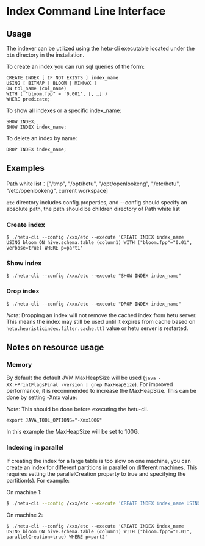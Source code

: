 
# Index Command Line Interface

## Usage

The indexer can be utilized using the hetu-cli executable located under the `bin` directory in the installation. 

To create an index you can run sql queries of the form:
```roomsql  
CREATE INDEX [ IF NOT EXISTS ] index_name
USING [ BITMAP | BLOOM | MINMAX ]
ON tbl_name (col_name)
WITH ( "bloom.fpp" = '0.001', [, …] )
WHERE predicate;
```

To show all indexes or a specific index_name: 
```roomsql
SHOW INDEX;
SHOW INDEX index_name;
```

To delete an index by name:
```roomsql
DROP INDEX index_name;
```

## Examples

Path white list：["/tmp", "/opt/hetu", "/opt/openlookeng", "/etc/hetu", "/etc/openlookeng", current workspace]

`etc` directory includes config.properties, and --config should specify an absolute path,
the path should be children directory of Path white list

### Create index

``` shell
$ ./hetu-cli --config /xxx/etc --execute 'CREATE INDEX index_name USING bloom ON hive.schema.table (column1) WITH ("bloom.fpp"="0.01", verbose=true) WHERE p=part1'
```

### Show index

``` shell
$ ./hetu-cli --config /xxx/etc --execute "SHOW INDEX index_name"
```

### Drop index

``` shell
$ ./hetu-cli --config /xxx/etc --execute "DROP INDEX index_name"
```

*Note*: Dropping an index will not remove the cached index from hetu server. This means the index may still be used until it expires from cache based on `hetu.heuristicindex.filter.cache.ttl` value or hetu server is restarted.

## Notes on resource usage

### Memory

By default the default JVM MaxHeapSize will be used (`java -XX:+PrintFlagsFinal -version | grep MaxHeapSize`). For improved performance, it is recommended to increase the MaxHeapSize. This can be
done by setting -Xmx value:

*Note*: This should be done before executing the hetu-cli.
``` shell
export JAVA_TOOL_OPTIONS="-Xmx100G"
```

In this example the MaxHeapSize will be set to 100G.

### Indexing in parallel

If creating the index for a large table is too slow on one machine, you can create an index for different partitions in parallel on different machines. This requires setting the parallelCreation property to true and specifying the partition(s). For example:

On machine 1:

``` bash 
$ ./hetu-cli --config /xxx/etc --execute 'CREATE INDEX index_name USING bloom ON hive.schema.table (column1) WITH ("bloom.fpp"="0.01", parallelCreation=true) WHERE p=part1'
```

On machine 2:

``` shell
$ ./hetu-cli --config /xxx/etc --execute 'CREATE INDEX index_name USING bloom ON hive.schema.table (column1) WITH ("bloom.fpp"="0.01", parallelCreation=true) WHERE p=part2'
```
